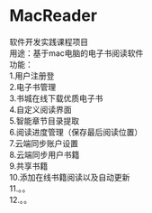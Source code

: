 # MacReader  
软件开发实践课程项目  
用途：基于mac电脑的电子书阅读软件  
功能：  
1.用户注册登  
2.电子书管理  
3.书城在线下载优质电子书  
4.自定义阅读界面  
5.智能章节目录提取  
6.阅读进度管理（保存最后阅读位置）  
7.云端同步账户设置  
8.云端同步用户书籍  
9.共享书籍  
10.添加在线书籍阅读以及自动更新  
11.。。  
12.。。
